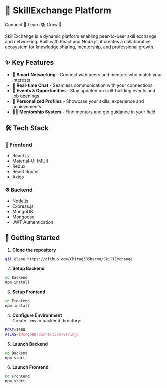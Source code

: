 # 🔄 SkillExchange Platform

Connect 🤝 Learn 📚 Grow 🌱

SkillExchange is a dynamic platform enabling peer-to-peer skill exchange and networking. Built with React and Node.js, it creates a collaborative ecosystem for knowledge sharing, mentorship, and professional growth.

## ✨ Key Features

- 👥 **Smart Networking** - Connect with peers and mentors who match your interests
- 💬 **Real-time Chat** - Seamless communication with your connections  
- 📅 **Events & Opportunities** - Stay updated on skill-building events and job openings
- 🎯 **Personalized Profiles** - Showcase your skills, experience and achievements
- 👨‍🏫 **Mentorship System** - Find mentors and get guidance in your field

## 🛠️ Tech Stack

### 🎨 Frontend
- React.js
- Material-UI (MUI)
- Redux
- React Router
- Axios

### ⚙️ Backend
- Node.js
- Express.js
- MongoDB
- Mongoose
- JWT Authentication

## 🚀 Getting Started

1. **Clone the repository**
```bash
git clone https://github.com/Chirag30Sharma/SkillExchange
```

2. **Setup Backend**
```bash
cd Backend
npm install
```
3. **Setup Frontend**
```bash
cd Frontend
npm install
```

4. **Configure Environment**  
   Create `.env` in backend directory:
```bash
PORT=3000
ATLAS=[MongoDB-Connection-String]
```
5. **Launch Backend**
```bash
cd Backend
npm start
```
6. **Launch Frontend**
```bash
cd Frontend
npm start
```
